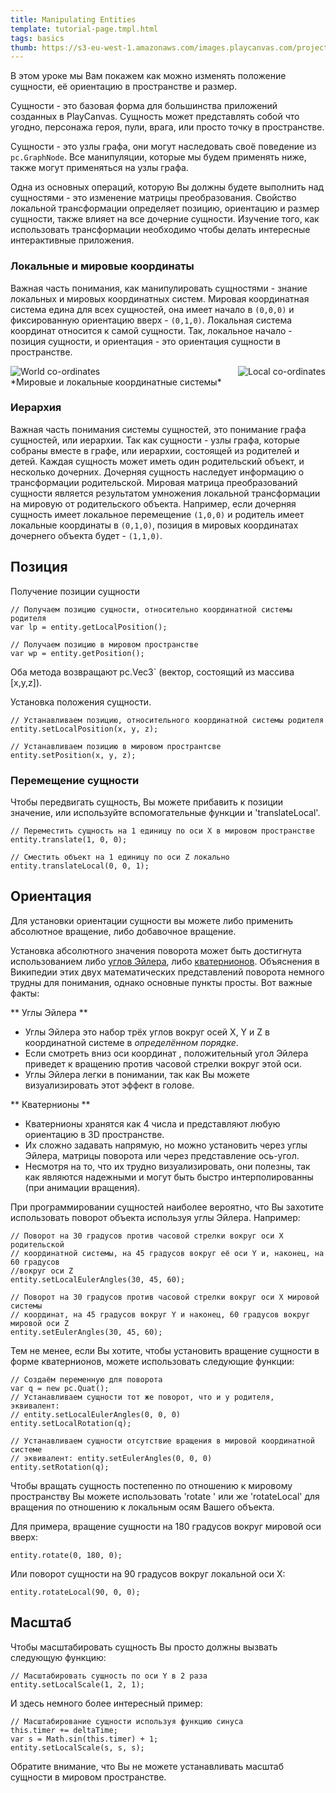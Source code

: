 ```yaml
---
title: Manipulating Entities
template: tutorial-page.tmpl.html
tags: basics
thumb: https://s3-eu-west-1.amazonaws.com/images.playcanvas.com/projects/12/186/KM6GIE-image-75.jpg
---
```


В этом уроке мы Вам покажем как можно изменять положение сущности, её ориентацию в пространстве и размер.

Сущности - это базовая форма для большинства приложений созданных в PlayCanvas. Сущность может представлять собой что угодно, персонажа героя, пули, врага, или просто точку в пространстве.

Сущности - это узлы графа, они могут наследовать своё поведение из `pc.GraphNode`. Все манипуляции, которые мы будем применять ниже, также могут применяться на узлы графа.

Одна из основных операций, которую Вы должны будете выполнить над сущностями - это изменение матрицы преобразования. Свойство локальной трансформации определяет позицию, ориентацию и размер сущности, также влияет на все дочерние сущности. Изучение того, как использовать трансформации необходимо чтобы делать интересные интерактивные приложения.

### Локальные и мировые координаты

Важная часть понимания, как манипулировать сущностями - знание локальных и мировых координатных систем. Мировая координатная система едина для всех сущностей, она имеет начало в `(0,0,0)` и фиксированную ориентацию вверх - `(0,1,0)`. Локальная система координат относится к самой сущности. Так, локальное начало - позиция сущности, и ориентация - это ориентация сущности в пространстве.

<img src="/images/tutorials/world.jpg" style="float:left;" alt="World co-ordinates"/>
<img src="/images/tutorials/local.jpg" style="float:right;" alt="Local co-ordinates"/>
<div style="clear:both" />
*Мировые и локальные координатные системы*
<br />

### Иерархия

Важная часть понимания системы сущностей, это понимание графа сущностей, или иерархии. Так как сущности - узлы графа, которые собраны вместе в графе, или иерархии, состоящей из родителей и детей. Каждая сущность может иметь один родительский объект, и несколько дочерних. Дочерняя сущность наследует информацию о трансформации родительской. Мировая матрица преобразований сущности является результатом умножения локальной трансформации на мировую от родительского объекта. Например, если дочерняя сущность имеет локальное перемещение `(1,0,0)` и родитель имеет локальные координаты в `(0,1,0)`, позиция в мировых координатах дочернего объекта будет - `(1,1,0)`.

## Позиция

Получение позиции сущности

~~~js~~~
// Получаем позицию сущности, относительно координатной системы родителя
var lp = entity.getLocalPosition();

// Получаем позицию в мировом пространстве
var wp = entity.getPosition();
~~~

Оба метода возвращают pc.Vec3`  (вектор, состоящий из массива [x,y,z]).

Установка положения сущности.

~~~js~~~
// Устанавливаем позицию, относительного координатной системы родителя
entity.setLocalPosition(x, y, z);

// Устанавливаем позицию в мировом пространтсве
entity.setPosition(x, y, z);
~~~

### Перемещение сущности

Чтобы передвигать сущность, Вы можете прибавить к позиции значение, или используйте вспомогательные функции и 'translateLocal'.

~~~js~~~
// Переместить сущность на 1 единицу по оси X в мировом пространстве
entity.translate(1, 0, 0);

// Сместить объект на 1 единицу по оси Z локально
entity.translateLocal(0, 0, 1);
~~~

## Ориентация

Для установки ориентации сущности вы можете либо применить абсолютное вращение, либо добавочное вращение.

Установка абсолютного значения поворота может быть достигнута использованием либо [углов Эйлера][1], либо [кватернионов][2]. Объяснения в Википедии этих двух математических представлений поворота немного трудны для понимания, однако основные пункты просты. Вот важные факты:

** Углы Эйлера **

* Углы Эйлера это набор трёх углов вокруг осей X, Y и Z в координатной системе в *определённом порядке*.
* Если смотреть вниз оси координат , положительный угол Эйлера приведет к вращению против часовой стрелки вокруг этой оси.
* Углы Эйлера легки в понимании, так как Вы можете визуализировать этот эффект в голове.

** Кватернионы **

* Кватернионы хранятся как 4 числа и представляют любую ориентацию в 3D пространстве.
* Их сложно задавать напрямую, но можно установить через углы Эйлера, матрицы поворота или через представление ось-угол.
*  Несмотря на то, что их трудно визуализировать, они полезны, так как являются надежными и могут быть быстро интерполированны (при анимации вращения).

При программировании сущностей наиболее вероятно, что Вы захотите использовать поворот объекта используя углы Эйлера. Например:

~~~js~~~
// Поворот на 30 градусов против часовой стрелки вокруг оси X родительской 
// координатной системы, на 45 градусов вокруг её оси Y и, наконец, на 60 градусов 
//вокруг оси Z
entity.setLocalEulerAngles(30, 45, 60);

// Поворот на 30 градусов против часовой стрелки вокруг оси X мировой системы 
// координат, на 45 градусов вокруг Y и наконец, 60 градусов вокруг мировой оси Z
entity.setEulerAngles(30, 45, 60);
~~~
Тем не менее, если Вы хотите, чтобы установить вращение сущности в форме кватернионов, можете использовать следующие функции:

~~~js~~~
// Создаём переменную для поворота
var q = new pc.Quat();
// Устанавливаем сущности тот же поворот, что и у родителя, эквивалент:
// entity.setLocalEulerAngles(0, 0, 0)
entity.setLocalRotation(q);

// Устанавливаем сущности отсутствие вращения в мировой координатной системе
// эквивалент: entity.setEulerAngles(0, 0, 0)
entity.setRotation(q);
~~~

Чтобы вращать сущность постепенно по отношению к мировому пространству Вы можете использовать 'rotate ' или же 'rotateLocal' для вращения по отношению к локальным осям Вашего объекта.

Для примера, вращение сущности на 180 градусов вокруг мировой оси вверх:

~~~js~~~
entity.rotate(0, 180, 0);
~~~

Или поворот сущности на 90 градусов вокруг локальной оси X:

~~~js~~~
entity.rotateLocal(90, 0, 0);
~~~

## Масштаб

Чтобы масштабировать сущность Вы просто должны вызвать следующую функцию:

~~~js~~~
// Масштабировать сущность по оси Y в 2 раза
entity.setLocalScale(1, 2, 1);
~~~

И здесь немного более интересный пример:

~~~js~~~
// Масштабирование сущности используя функцию синуса
this.timer += deltaTime;
var s = Math.sin(this.timer) + 1;
entity.setLocalScale(s, s, s);
~~~

Обратите внимание, что Вы  не можете устанавливать масштаб сущности в мировом пространстве.

[1]: http://en.wikipedia.org/wiki/Euler_angles
[2]: http://en.wikipedia.org/wiki/Quaternion

